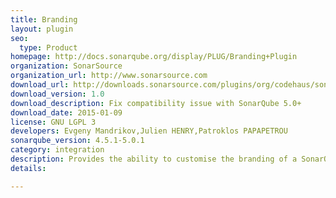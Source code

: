 ```yaml
---
title: Branding
layout: plugin
seo: 
  type: Product
homepage: http://docs.sonarqube.org/display/PLUG/Branding+Plugin
organization: SonarSource
organization_url: http://www.sonarsource.com
download_url: http://downloads.sonarsource.com/plugins/org/codehaus/sonar-plugins/sonar-branding-plugin/1.0/sonar-branding-plugin-1.0.jar
download_version: 1.0
download_description: Fix compatibility issue with SonarQube 5.0+
download_date: 2015-01-09
license: GNU LGPL 3
developers: Evgeny Mandrikov,Julien HENRY,Patroklos PAPAPETROU
sonarqube_version: 4.5.1-5.0.1
category: integration
description: Provides the ability to customise the branding of a SonarQube instance
details: 

---
```


